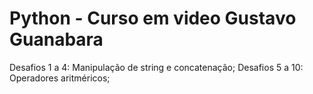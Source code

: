 # Python - Curso em video Gustavo Guanabara

Desafios 1 a 4: Manipulação de string e concatenação;
Desafios 5 a 10: Operadores aritméricos;